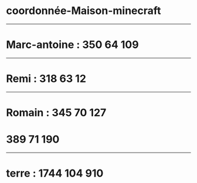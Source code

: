 # coordonnée-Maison-minecraft
------------------------------
# Marc-antoine : 350 64 109
--------------------------------

# Remi : 318 63 12

-----------------------------------

# Romain : 345 70 127
# 389 71 190

--------------------------------
# terre : 1744 104 910 
